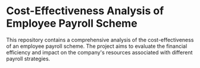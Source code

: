 # Cost-Effectiveness Analysis of Employee Payroll Scheme
This repository contains a comprehensive analysis of the cost-effectiveness of an employee payroll scheme. The project aims to evaluate the financial efficiency and impact on the company's resources associated with different payroll strategies.
